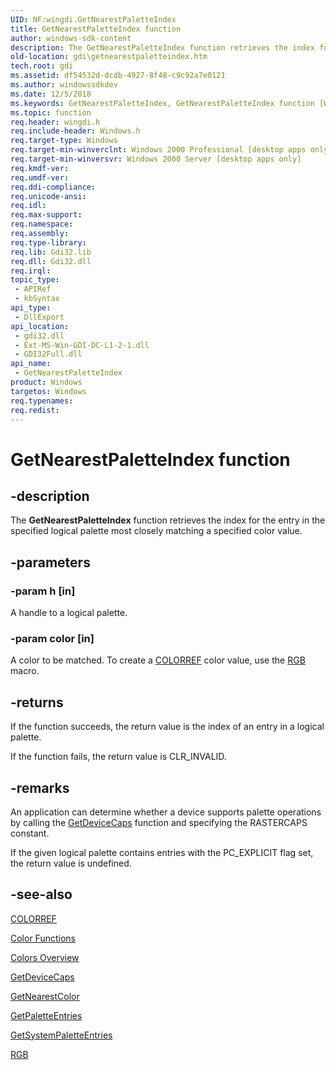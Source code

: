 ```yaml
---
UID: NF:wingdi.GetNearestPaletteIndex
title: GetNearestPaletteIndex function
author: windows-sdk-content
description: The GetNearestPaletteIndex function retrieves the index for the entry in the specified logical palette most closely matching a specified color value.
old-location: gdi\getnearestpaletteindex.htm
tech.root: gdi
ms.assetid: df54532d-dcdb-4927-8f48-c9c92a7e0121
ms.author: windowssdkdev
ms.date: 12/5/2018
ms.keywords: GetNearestPaletteIndex, GetNearestPaletteIndex function [Windows GDI], _win32_GetNearestPaletteIndex, gdi.getnearestpaletteindex, wingdi/GetNearestPaletteIndex
ms.topic: function
req.header: wingdi.h
req.include-header: Windows.h
req.target-type: Windows
req.target-min-winverclnt: Windows 2000 Professional [desktop apps only]
req.target-min-winversvr: Windows 2000 Server [desktop apps only]
req.kmdf-ver: 
req.umdf-ver: 
req.ddi-compliance: 
req.unicode-ansi: 
req.idl: 
req.max-support: 
req.namespace: 
req.assembly: 
req.type-library: 
req.lib: Gdi32.lib
req.dll: Gdi32.dll
req.irql: 
topic_type:
 - APIRef
 - kbSyntax
api_type:
 - DllExport
api_location:
 - gdi32.dll
 - Ext-MS-Win-GDI-DC-L1-2-1.dll
 - GDI32Full.dll
api_name:
 - GetNearestPaletteIndex
product: Windows
targetos: Windows
req.typenames: 
req.redist: 
---
```


# GetNearestPaletteIndex function


## -description


The <b>GetNearestPaletteIndex</b> function retrieves the index for the entry in the specified logical palette most closely matching a specified color value.


## -parameters




### -param h [in]

A handle to a logical palette.


### -param color [in]

A color to be matched. To create a <a href="https://msdn.microsoft.com/b87d3de2-7a13-44ef-8253-c6851a75fa54">COLORREF</a> color value, use the <a href="https://msdn.microsoft.com/e1dcb5f8-c026-4a4e-8541-928a057bf0ae">RGB</a> macro.


## -returns



If the function succeeds, the return value is the index of an entry in a logical palette.

If the function fails, the return value is CLR_INVALID.




## -remarks



An application can determine whether a device supports palette operations by calling the <a href="https://msdn.microsoft.com/d524c4c7-22af-495d-aecc-b9921e53ca7b">GetDeviceCaps</a> function and specifying the RASTERCAPS constant.

If the given logical palette contains entries with the PC_EXPLICIT flag set, the return value is undefined.




## -see-also




<a href="https://msdn.microsoft.com/b87d3de2-7a13-44ef-8253-c6851a75fa54">COLORREF</a>



<a href="https://msdn.microsoft.com/9dd32d4a-30bd-406f-a934-bb71ad4ca2cb">Color Functions</a>



<a href="https://msdn.microsoft.com/d1a25f13-6b47-4be7-927b-814dd6ae81f8">Colors Overview</a>



<a href="https://msdn.microsoft.com/d524c4c7-22af-495d-aecc-b9921e53ca7b">GetDeviceCaps</a>



<a href="https://msdn.microsoft.com/89e4e19b-47be-442e-8eb4-c867bb78f36a">GetNearestColor</a>



<a href="https://msdn.microsoft.com/5e72e881-32e1-458e-a09e-91fa13abe178">GetPaletteEntries</a>



<a href="https://msdn.microsoft.com/67bb0adf-ae7f-48d5-bc62-82ece45aeee6">GetSystemPaletteEntries</a>



<a href="https://msdn.microsoft.com/e1dcb5f8-c026-4a4e-8541-928a057bf0ae">RGB</a>
 

 

